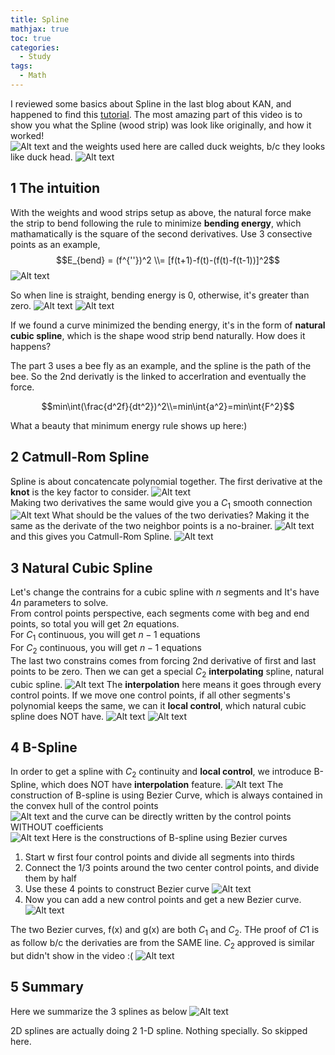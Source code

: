 ```yaml
---
title: Spline
mathjax: true
toc: true
categories:
  - Study 
tags:
  - Math
---
```


I reviewed some basics about Spline in the last blog about KAN, and happened to find this [tutorial](https://www.youtube.com/watch?v=YMl25iCCRew). The most amazing part of this video is to show you what the Spline (wood strip) was look like originally, and how it worked!  
![Alt text](/assets/images/2024/24-05-06-Spline_files/spline.png)
and the weights used here are called duck weights, b/c they looks like duck head.
![Alt text](/assets/images/2024/24-05-06-Spline_files/duck.png)

## 1 The intuition
With the weights and wood strips setup as above, the natural force make the strip to bend following the rule to minimize **bending energy**, which mathamatically is the square of the second derivatives. Use 3 consective points as an example, 
$$E_{bend} = (f^{''})^2 \\= [f(t+1)-f(t)-(f(t)-f(t-1))]^2$$
![Alt text](/assets/images/2024/24-05-06-Spline_files/bending.png) 

So when line is straight, bending energy is 0, otherwise, it's greater than zero.
![Alt text](/assets/images/2024/24-05-06-Spline_files/bending0.png)
![Alt text](/assets/images/2024/24-05-06-Spline_files/bending1.png)

If we found a curve minimized the bending energy, it's in the form of **natural cubic spline**, which is the shape wood strip bend naturally. How does it happens?  

The part 3 uses a bee fly as an example, and the spline is the path of the bee. So the 2nd derivatly is the linked to accerlration and eventually the force.    

$$min\int(\frac{d^2f}{dt^2})^2\\=min\int{a^2}=min\int{F^2}$$  

What a beauty that minimum energy rule shows up here:)


## 2 Catmull-Rom Spline
Spline is about concatencate polynomial together. The first derivative at the **knot** is the key factor to consider. 
![Alt text](/assets/images/2024/24-05-06-Spline_files/knot.png)  
Making two derivatives the same would give you a $C_1$ smooth connection
![Alt text](/assets/images/2024/24-05-06-Spline_files/c1.png)
What should be the values of the two derivaties? Making it the same as the derivate of the two neighbor points is a no-brainer.
![Alt text](/assets/images/2024/24-05-06-Spline_files/crs0.png)
and this gives you Catmull-Rom Spline. 
![Alt text](/assets/images/2024/24-05-06-Spline_files/crs.png) 

## 3 Natural Cubic Spline
Let's change the contrains for a cubic spline with $n$ segments and It's have $4n$ parameters to solve.  
From control points perspective, each segments come with beg and end points, so total you will get $2n$ equations.  
For $C_1$ continuous, you will get $n-1$ equations   
For $C_2$ continuous, you will get $n-1$ equations  
The last two constrains comes from forcing 2nd derivative of first and last points to be zero.
Then we can get a special $C_2$ **interpolating** spline, natural cubic spline. 
![Alt text](/assets/images/2024/24-05-06-Spline_files/c2.png)
The **interpolation** here means it goes through every control points. 
If we move one control points, if all other segments's polynomial keeps the same, we can it **local control**, which natural cubic spline does NOT have.
![Alt text](/assets/images/2024/24-05-06-Spline_files/localcontrol0.png)
![Alt text](/assets/images/2024/24-05-06-Spline_files/localcontrol1.png)

## 4 B-Spline
In order to get a spline with $C_2$ continuity and **local control**, we introduce B-Spline, which does NOT have **interpolation** feature. 
![Alt text](/assets/images/2024/24-05-06-Spline_files/bspline.png)
The construction of B-spline is using Bezier Curve, which is always contained in the convex hull of the control points  
![Alt text](/assets/images/2024/24-05-06-Spline_files/beziercurve.png)
and the curve can be directly written by the control points WITHOUT coefficients  
![Alt text](/assets/images/2024/24-05-06-Spline_files/beziercurve2.png)
Here is the constructions of B-spline using Bezier curves
1. Start w first four control points and divide all segments into thirds
2. Connect the 1/3 points around the two center control points, and divide them by half
3. Use these 4 points to construct Bezier curve
![Alt text](/assets/images/2024/24-05-06-Spline_files/construct1.png)
4. Now you can add a new control points and get a new Bezier curve. 
![Alt text](/assets/images/2024/24-05-06-Spline_files/construct2.png)

The two Bezier curves, f(x) and g(x) are both $C_1$ and $C_2$. THe proof of $C1$ is as follow b/c the derivaties are from the SAME line. $C_2$ approved is similar but didn't show in the video :(
![Alt text](/assets/images/2024/24-05-06-Spline_files/bc1.png) 

## 5 Summary
Here we summarize the 3 splines as below
![Alt text](/assets/images/2024/24-05-06-Spline_files/summary.png)

2D splines are actually doing 2 1-D spline. Nothing specially. So skipped here. 